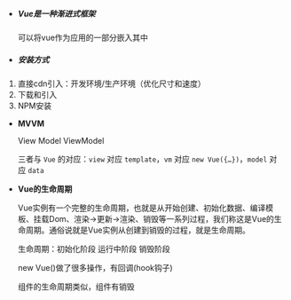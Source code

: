 - ##### **Vue是一种渐进式框架**

  可以将vue作为应用的一部分嵌入其中

- ##### **安装方式**

1. 直接cdn引入：开发环境/生产环境（优化尺寸和速度）
2. 下载和引入
3. NPM安装

- **MVVM**

  View Model ViewModel

  三者与 `Vue` 的对应：`view` 对应 `template`，`vm` 对应 `new Vue({…})`，`model` 对应 `data`

- **Vue的生命周期**

  Vue实例有一个完整的生命周期，也就是从开始创建、初始化数据、编译模板、挂载Dom、渲染→更新→渲染、销毁等一系列过程，我们称这是Vue的生命周期。通俗说就是Vue实例从创建到销毁的过程，就是生命周期。

  生命周期：初始化阶段 运行中阶段 销毁阶段

  new Vue()做了很多操作，有回调(hook钩子)

  组件的生命周期类似，组件有销毁


